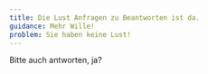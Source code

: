 ```yaml
---
title: Die Lust Anfragen zu Beantworten ist da.
guidance: Mehr Wille!
problem: Sie haben keine Lust!
---
```


Bitte auch antworten, ja?
